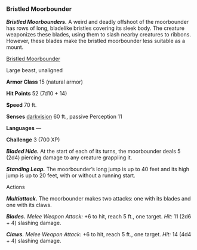 ### Bristled Moorbounder

_**Bristled Moorbounders.**_ A weird and deadly offshoot of the moorbounder has rows of long, bladelike bristles covering its sleek body. The creature weaponizes these blades, using them to slash nearby creatures to ribbons. However, these blades make the bristled moorbounder less suitable as a mount.

[Bristled Moorbounder](https://www.dndbeyond.com/monsters/bristled-moorbounder)

Large beast, unaligned

**Armor Class** 15 (natural armor)

**Hit Points** 52 (7d10 + 14)

**Speed** 70 ft.

**Senses** [darkvision](https://www.dndbeyond.com/compendium/rules/basic-rules/monsters#Darkvision) 60 ft., passive Perception 11

**Languages** —

**Challenge** 3 (700 XP)

_**Bladed Hide.**_ At the start of each of its turns, the moorbounder deals 5 (2d4) piercing damage to any creature grappling it.

_**Standing Leap.**_ The moorbounder’s long jump is up to 40 feet and its high jump is up to 20 feet, with or without a running start.

Actions

_**Multiattack.**_ The moorbounder makes two attacks: one with its blades and one with its claws.

_**Blades.** Melee Weapon Attack:_ +6 to hit, reach 5 ft., one target. _Hit:_ 11 (2d6 + 4) slashing damage.

_**Claws.** Melee Weapon Attack:_ +6 to hit, reach 5 ft., one target. _Hit:_ 14 (4d4 + 4) slashing damage.